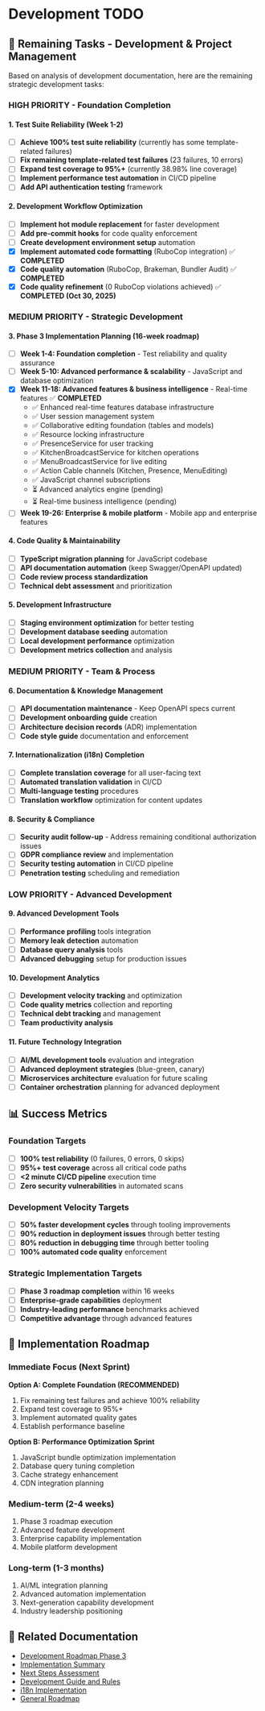 # Development TODO

## 🎯 **Remaining Tasks - Development & Project Management**

Based on analysis of development documentation, here are the remaining strategic development tasks:

### **HIGH PRIORITY - Foundation Completion**

#### **1. Test Suite Reliability (Week 1-2)**
- [ ] **Achieve 100% test suite reliability** (currently has some template-related failures)
- [ ] **Fix remaining template-related test failures** (23 failures, 10 errors)
- [ ] **Expand test coverage to 95%+** (currently 38.98% line coverage)
- [ ] **Implement performance test automation** in CI/CD pipeline
- [ ] **Add API authentication testing** framework

#### **2. Development Workflow Optimization**
- [ ] **Implement hot module replacement** for faster development
- [ ] **Add pre-commit hooks** for code quality enforcement
- [ ] **Create development environment setup** automation
- [x] **Implement automated code formatting** (RuboCop integration) ✅ **COMPLETED**
- [x] **Code quality automation** (RuboCop, Brakeman, Bundler Audit) ✅ **COMPLETED**
- [x] **Code quality refinement** (0 RuboCop violations achieved) ✅ **COMPLETED (Oct 30, 2025)**

### **MEDIUM PRIORITY - Strategic Development**

#### **3. Phase 3 Implementation Planning (16-week roadmap)**
- [ ] **Week 1-4: Foundation completion** - Test reliability and quality assurance
- [ ] **Week 5-10: Advanced performance & scalability** - JavaScript and database optimization
- [x] **Week 11-18: Advanced features & business intelligence** - Real-time features ✅ **COMPLETED**
  - ✅ Enhanced real-time features database infrastructure
  - ✅ User session management system
  - ✅ Collaborative editing foundation (tables and models)
  - ✅ Resource locking infrastructure
  - ✅ PresenceService for user tracking
  - ✅ KitchenBroadcastService for kitchen operations
  - ✅ MenuBroadcastService for live editing
  - ✅ Action Cable channels (Kitchen, Presence, MenuEditing)
  - ✅ JavaScript channel subscriptions
  - ⏳ Advanced analytics engine (pending)
  - ⏳ Real-time business intelligence (pending)
- [ ] **Week 19-26: Enterprise & mobile platform** - Mobile app and enterprise features

#### **4. Code Quality & Maintainability**
- [ ] **TypeScript migration planning** for JavaScript codebase
- [ ] **API documentation automation** (keep Swagger/OpenAPI updated)
- [ ] **Code review process standardization**
- [ ] **Technical debt assessment** and prioritization

#### **5. Development Infrastructure**
- [ ] **Staging environment optimization** for better testing
- [ ] **Development database seeding** automation
- [ ] **Local development performance** optimization
- [ ] **Development metrics collection** and analysis

### **MEDIUM PRIORITY - Team & Process**

#### **6. Documentation & Knowledge Management**
- [ ] **API documentation maintenance** - Keep OpenAPI specs current
- [ ] **Development onboarding guide** creation
- [ ] **Architecture decision records** (ADR) implementation
- [ ] **Code style guide** documentation and enforcement

#### **7. Internationalization (i18n) Completion**
- [ ] **Complete translation coverage** for all user-facing text
- [ ] **Automated translation validation** in CI/CD
- [ ] **Multi-language testing** procedures
- [ ] **Translation workflow** optimization for content updates

#### **8. Security & Compliance**
- [ ] **Security audit follow-up** - Address remaining conditional authorization issues
- [ ] **GDPR compliance review** and implementation
- [ ] **Security testing automation** in CI/CD pipeline
- [ ] **Penetration testing** scheduling and remediation

### **LOW PRIORITY - Advanced Development**

#### **9. Advanced Development Tools**
- [ ] **Performance profiling** tools integration
- [ ] **Memory leak detection** automation
- [ ] **Database query analysis** tools
- [ ] **Advanced debugging** setup for production issues

#### **10. Development Analytics**
- [ ] **Development velocity tracking** and optimization
- [ ] **Code quality metrics** collection and reporting
- [ ] **Technical debt tracking** and management
- [ ] **Team productivity analysis**

#### **11. Future Technology Integration**
- [ ] **AI/ML development tools** evaluation and integration
- [ ] **Advanced deployment strategies** (blue-green, canary)
- [ ] **Microservices architecture** evaluation for future scaling
- [ ] **Container orchestration** planning for advanced deployment

## 📊 **Success Metrics**

### **Foundation Targets**
- [ ] **100% test reliability** (0 failures, 0 errors, 0 skips)
- [ ] **95%+ test coverage** across all critical code paths
- [ ] **<2 minute CI/CD pipeline** execution time
- [ ] **Zero security vulnerabilities** in automated scans

### **Development Velocity Targets**
- [ ] **50% faster development cycles** through tooling improvements
- [ ] **90% reduction in deployment issues** through better testing
- [ ] **80% reduction in debugging time** through better tooling
- [ ] **100% automated code quality** enforcement

### **Strategic Implementation Targets**
- [ ] **Phase 3 roadmap completion** within 16 weeks
- [ ] **Enterprise-grade capabilities** deployment
- [ ] **Industry-leading performance** benchmarks achieved
- [ ] **Competitive advantage** through advanced features

## 🎯 **Implementation Roadmap**

### **Immediate Focus (Next Sprint)**
**Option A: Complete Foundation (RECOMMENDED)**
1. Fix remaining test failures and achieve 100% reliability
2. Expand test coverage to 95%+
3. Implement automated quality gates
4. Establish performance baseline

**Option B: Performance Optimization Sprint**
1. JavaScript bundle optimization implementation
2. Database query tuning completion
3. Cache strategy enhancement
4. CDN integration planning

### **Medium-term (2-4 weeks)**
1. Phase 3 roadmap execution
2. Advanced feature development
3. Enterprise capability implementation
4. Mobile platform development

### **Long-term (1-3 months)**
1. AI/ML integration planning
2. Advanced automation implementation
3. Next-generation capability development
4. Industry leadership positioning

## 🔗 **Related Documentation**
- [Development Roadmap Phase 3](development-roadmap-phase3.md)
- [Implementation Summary](implementation-summary.md)
- [Next Steps Assessment](next-steps-assessment.md)
- [Development Guide and Rules](development-guide-and-rules.md)
- [i18n Implementation](i18n.md)
- [General Roadmap](roadmap.md)
